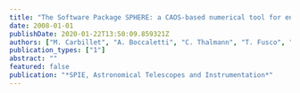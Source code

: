 ```yaml
---
title: "The Software Package SPHERE: a CAOS-based numerical tool for end-to-end simulations of SPHERE/VLT"
date: 2008-01-01
publishDate: 2020-01-22T13:50:09.859321Z
authors: ["M. Carbillet", "A. Boccaletti", "C. Thalmann", "T. Fusco", "A. Vigan", "I. Smith", "D. Mouillet", "K. Dohlen", "P. Bendjoya", "A. Ferrari"]
publication_types: ["1"]
abstract: ""
featured: false
publication: "*SPIE, Astronomical Telescopes and Instrumentation*"
---
```



